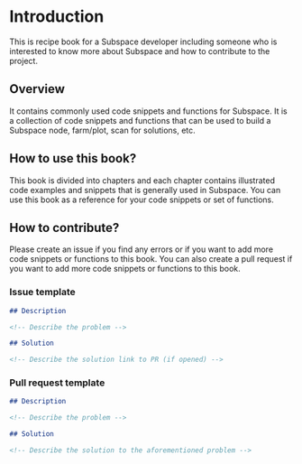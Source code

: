 # Introduction

This is recipe book for a Subspace developer including someone who is interested to know more about Subspace and how to contribute to the project.

## Overview

It contains commonly used code snippets and functions for Subspace. It is a collection of code snippets and functions that can be used to build a Subspace node, farm/plot, scan for solutions, etc.

## How to use this book?

This book is divided into chapters and each chapter contains illustrated code examples and snippets that is generally used in Subspace. You can use this book as a reference for your code snippets or set of functions.

## How to contribute?

Please create an issue if you find any errors or if you want to add more code snippets or functions to this book. You can also create a pull request if you want to add more code snippets or functions to this book.

### Issue template

```markdown
## Description

<!-- Describe the problem -->

## Solution

<!-- Describe the solution link to PR (if opened) -->
```

### Pull request template

```markdown
## Description

<!-- Describe the problem -->

## Solution

<!-- Describe the solution to the aforementioned problem -->
```
